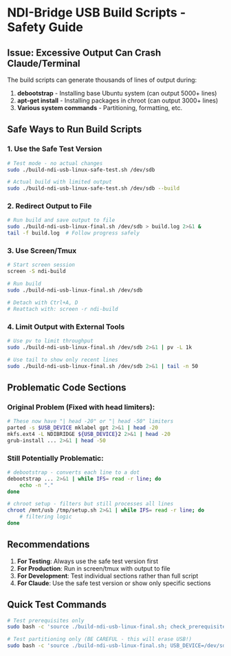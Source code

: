 # NDI-Bridge USB Build Scripts - Safety Guide

## Issue: Excessive Output Can Crash Claude/Terminal

The build scripts can generate thousands of lines of output during:
1. **debootstrap** - Installing base Ubuntu system (can output 5000+ lines)
2. **apt-get install** - Installing packages in chroot (can output 3000+ lines)
3. **Various system commands** - Partitioning, formatting, etc.

## Safe Ways to Run Build Scripts

### 1. Use the Safe Test Version
```bash
# Test mode - no actual changes
sudo ./build-ndi-usb-linux-safe-test.sh /dev/sdb

# Actual build with limited output
sudo ./build-ndi-usb-linux-safe-test.sh /dev/sdb --build
```

### 2. Redirect Output to File
```bash
# Run build and save output to file
sudo ./build-ndi-usb-linux-final.sh /dev/sdb > build.log 2>&1 &
tail -f build.log  # Follow progress safely
```

### 3. Use Screen/Tmux
```bash
# Start screen session
screen -S ndi-build

# Run build
sudo ./build-ndi-usb-linux-final.sh /dev/sdb

# Detach with Ctrl+A, D
# Reattach with: screen -r ndi-build
```

### 4. Limit Output with External Tools
```bash
# Use pv to limit throughput
sudo ./build-ndi-usb-linux-final.sh /dev/sdb 2>&1 | pv -L 1k

# Use tail to show only recent lines
sudo ./build-ndi-usb-linux-final.sh /dev/sdb 2>&1 | tail -n 50
```

## Problematic Code Sections

### Original Problem (Fixed with head limiters):
```bash
# These now have "| head -20" or "| head -50" limiters
parted -s $USB_DEVICE mklabel gpt 2>&1 | head -20
mkfs.ext4 -L NDIBRIDGE ${USB_DEVICE}2 2>&1 | head -20
grub-install ... 2>&1 | head -50
```

### Still Potentially Problematic:
```bash
# debootstrap - converts each line to a dot
debootstrap ... 2>&1 | while IFS= read -r line; do
    echo -n "."
done

# chroot setup - filters but still processes all lines
chroot /mnt/usb /tmp/setup.sh 2>&1 | while IFS= read -r line; do
    # filtering logic
done
```

## Recommendations

1. **For Testing**: Always use the safe test version first
2. **For Production**: Run in screen/tmux with output to file
3. **For Development**: Test individual sections rather than full script
4. **For Claude**: Use the safe test version or show only specific sections

## Quick Test Commands

```bash
# Test prerequisites only
sudo bash -c 'source ./build-ndi-usb-linux-final.sh; check_prerequisites'

# Test partitioning only (BE CAREFUL - this will erase USB!)
sudo bash -c 'source ./build-ndi-usb-linux-final.sh; USB_DEVICE=/dev/sdb; partition_usb'
```